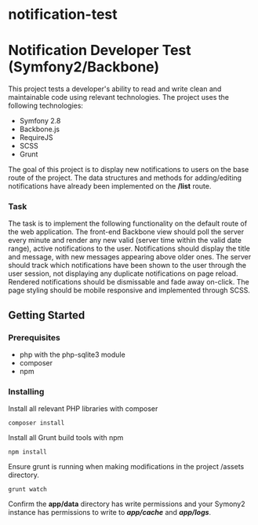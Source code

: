 # notification-test
# Notification Developer Test (Symfony2/Backbone)

This project tests a developer's ability to read and write clean and maintainable code using relevant technologies. The project uses the following technologies:
* Symfony 2.8
* Backbone.js
* RequireJS
* SCSS
* Grunt

The goal of this project is to display new notifications to users on the base route of the project. The data structures and methods for adding/editing notifications have already been implemented on the **/list** route.

### Task

The task is to implement the following functionality on the default route of the web application. The front-end Backbone view should poll the server every minute and render any new valid (server time within the valid date range), active notifications to the user. Notifications should display the title and message, with new messages appearing above older ones. The server should track which notifications have been shown to the user through the user session, not displaying any duplicate notifications on page reload. Rendered notifications should be dismissable and fade away on-click. The page styling should be mobile responsive and implemented through SCSS.

## Getting Started

### Prerequisites

* php with the php-sqlite3 module
* composer
* npm

### Installing


Install all relevant PHP libraries with composer

```
composer install
```

Install all Grunt build tools with npm

```
npm install
```

Ensure grunt is running when making modifications in the project /assets directory.

```
grunt watch
```

Confirm the **app/data** directory has write permissions and your Symony2 instance has permissions to write to ***app/cache*** and ***app/logs***.
